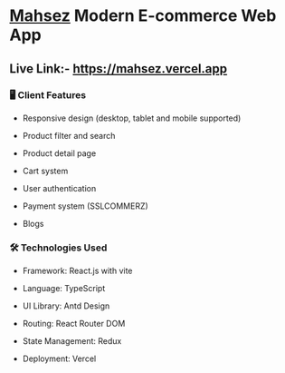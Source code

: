 # [Mahsez](https://mahsez.vercel.app) Modern E-commerce Web App

## Live Link:- https://mahsez.vercel.app

### 🖥️ Client Features

- Responsive design (desktop, tablet and mobile supported)

- Product filter and search

- Product detail page

- Cart system

- User authentication

- Payment system (SSLCOMMERZ)

- Blogs

### 🛠️ Technologies Used

- Framework: React.js with vite

- Language: TypeScript

- UI Library: Antd Design 

- Routing: React Router DOM

- State Management: Redux

- Deployment: Vercel
